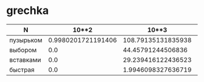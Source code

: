 # grechka


| N          | 10**2                 | 10**3               | 10**4             |
| ---------- | ----------------------|---------------------|-------------------| 
| пузырьком  | 0.9980201721191406    | 108.79135131835938  | 9943.395853042603 |
| выбором    | 0.0                   | 44.45791244506836   |4928.9140701293945 |
| вставками  | 0.0                   | 29.239416122436523  |3165.332078933716  |
| быстрая    | 0.0                   | 1.9946098327636719  |19.02031898498535  |
                      